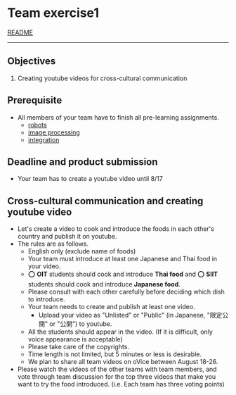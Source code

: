 # Team exercise1

[README](../README.md)

---

## Objectives
1. Creating youtube videos for cross-cultural communication

## Prerequisite
- All members of your team have to finish all pre-learning assignments.
  - [robots](https://github.com/oit-ipbl/robots)
  - [image processing](https://github.com/oit-ipbl/image_processing) 
  - [integration ](https://github.com/oit-ipbl/Integration)

## Deadline and product submission
- Your team has to create a youtube video until 8/17

## Cross-cultural communication and creating youtube video
- Let's create a video to cook and introduce the foods in each other's country and publish it on youtube.
- The rules are as follows.
  - English only (exclude name of foods)
  - Your team must introduce at least one Japanese and Thai food in your video.
  - :o: **OIT** students should cook and introduce **Thai food** and :o: **SIIT** students should cook and introduce **Japanese food**.
  - Please consult with each other carefully before deciding which dish to introduce.
  - Your team needs to create and publish at least one video.
    - Upload your video as "Unlisted" or "Public" (in Japanese, "限定公開" or "公開") to youtube.
  - All the students should appear in the video. (If it is difficult, only voice appearance is acceptable)
  - Please take care of the copyrights.
  - Time length is not limited, but 5 minutes or less is desirable.
  - We plan to share all team videos on oVice between August 18-26.
- Please watch the videos of the other teams with team members, and vote through team discussion for the top three videos that make you want to try the food introduced. (i.e. Each team has three voting points)
